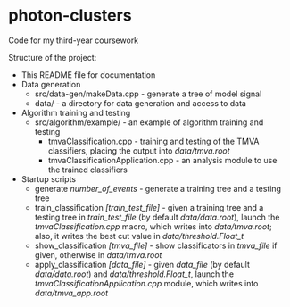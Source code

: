 # photon-clusters
Code for my third-year coursework

Structure of the project:
* This README file for documentation
* Data generation
	* src/data-gen/makeData.cpp - generate a tree of model signal
	* data/ - a directory for data generation and access to data
* Algorithm training and testing
	* src/algorithm/example/ - an example of algorithm training and testing
		* tmvaClassification.cpp - training and testing of the TMVA classifiers, placing the output into *data/tmva.root*
		* tmvaClassificationApplication.cpp - an analysis module to use the trained classifiers
* Startup scripts
	* generate *number_of_events* - generate a training tree and a testing tree
	* train\_classification *[train_test_file]* - given a training tree and a testing tree in *train_test_file* (by default *data/data.root*), launch the *tmvaClassification.cpp* macro, which writes into *data/tmva.root*; also, it writes the best cut value in *data/threshold.Float_t*
	* show\_classification *[tmva_file]* - show classificators in *tmva_file* if given, otherwise in *data/tmva.root*
	* apply\_classification *[data_file]* - given *data_file* (by default *data/data.root*) and *data/threshold.Float_t*, launch the *tmvaClassificationApplication.cpp* module, which writes into *data/tmva_app.root*
